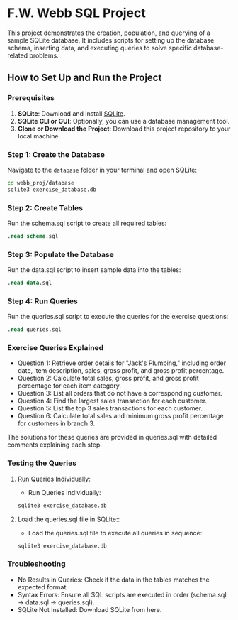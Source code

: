 # F.W. Webb SQL Project

This project demonstrates the creation, population, and querying of a sample SQLite database. It includes scripts for setting up the database schema, inserting data, and executing queries to solve specific database-related problems.


## How to Set Up and Run the Project

### Prerequisites

1. **SQLite**: Download and install [SQLite](https://www.sqlite.org/download.html).
2. **SQLite CLI or GUI**: Optionally, you can use a database management tool.
3. **Clone or Download the Project**: Download this project repository to your local machine.

### Step 1: Create the Database

Navigate to the `database` folder in your terminal and open SQLite:

```bash
cd webb_proj/database
sqlite3 exercise_database.db
```
### Step 2: Create Tables
Run the schema.sql script to create all required tables:

```sql
.read schema.sql
```


### Step 3: Populate the Database
Run the data.sql script to insert sample data into the tables:

```sql
.read data.sql
```

### Step 4: Run Queries
Run the queries.sql script to execute the queries for the exercise questions:
```sql
.read queries.sql
```

### Exercise Queries Explained
- Question 1: Retrieve order details for "Jack's Plumbing," including order date, item description, sales, gross profit, and gross profit percentage.
- Question 2: Calculate total sales, gross profit, and gross profit percentage for each item category.
- Question 3: List all orders that do not have a corresponding customer.
- Question 4: Find the largest sales transaction for each customer.
- Question 5: List the top 3 sales transactions for each customer.
- Question 6: Calculate total sales and minimum gross profit percentage for customers in branch 3.

The solutions for these queries are provided in queries.sql with detailed comments explaining each step.

### Testing the Queries

1. Run Queries Individually:
    - Run Queries Individually:
    
    ```bash
    sqlite3 exercise_database.db
    ```
2. Load the queries.sql file in SQLite::
    - Load the queries.sql file to execute all queries in sequence:
    
    ```bash
    sqlite3 exercise_database.db
    ```

### Troubleshooting
- No Results in Queries: Check if the data in the tables matches the expected format.
- Syntax Errors: Ensure all SQL scripts are executed in order (schema.sql → data.sql → queries.sql).
- SQLite Not Installed: Download SQLite from here.